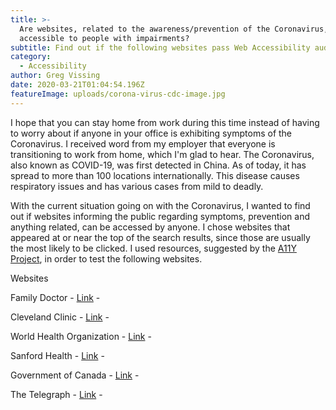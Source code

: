 ```yaml
---
title: >-
  Are websites, related to the awareness/prevention of the Coronavirus,
  accessible to people with impairments?
subtitle: Find out if the following websites pass Web Accessibility audits.
category:
  - Accessibility
author: Greg Vissing
date: 2020-03-21T01:04:54.196Z
featureImage: uploads/corona-virus-cdc-image.jpg
---
```

I hope that you can stay home from work during this time instead of having to worry about if anyone in your office is exhibiting symptoms of the Coronavirus. I received word from my employer that everyone is transitioning to work from home, which I'm glad to hear. The Coronavirus, also known as COVID-19, was first detected in China. As of today, it has spread to more than 100 locations internationally. This disease causes respiratory issues and has various cases from mild to deadly.

With the current situation going on with the Coronavirus, I wanted to find out if websites informing the public regarding symptoms, prevention and anything related, can be accessed by anyone. I chose websites that appeared at or near the top of the search results, since those are usually the most likely to be clicked. I used resources, suggested by the [A11Y Project](https://a11yproject.com/resources/), in order to test the following websites.

Websites

Family Doctor - [Link](https://familydoctor.org/condition/coronavirus/) - 

Cleveland Clinic - [Link](https://newsroom.clevelandclinic.org/2020/03/15/frequently-asked-questions-about-coronavirus-disease-2019-covid-19/) - 

World Health Organization - [Link](https://www.who.int/health-topics/coronavirus) - 

Sanford Health - [Link](https://www.sanfordhealth.org/conditions-diseases/coronavirus-disease-2019-covid-19) - 

Government of Canada - [Link](https://www.canada.ca/en/public-health/services/diseases/2019-novel-coronavirus-infection/symptoms.html) - 

The Telegraph -  [Link](https://www.telegraph.co.uk/global-health/science-and-disease/coronavirus-symptoms-covid-19-first-signs-dry-cough/) -